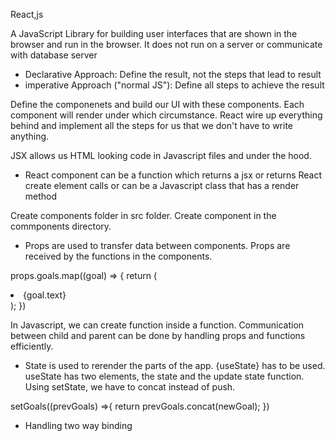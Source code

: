 React,js

A JavaScript Library for building user interfaces that are shown in the browser and run in the browser. It does not run on a server or communicate with database server

- Declarative Approach: Define the result, not the steps that lead to result
- imperative Approach ("normal JS"): Define all steps to achieve the result

Define the componenets and build our UI with these components. Each component will render under which circumstance. React wire up everything behind and implement all the steps for us that we don't have to write anything.

JSX allows us HTML looking code in Javascript files and under the hood.

- React component can be a function which returns a jsx or returns React create element calls or can be a Javascript class that has a render method

Create components folder in src folder. Create component in the commponents directory.

- Props are used to transfer data between components. Props are received by the functions in the components. 

props.goals.map((goal) => {
    return (
        <li key={goal.id}>{goal.text}</li>
        );
})

In Javascript, we can create function inside a function. Communication between child and parent can be done by handling props and functions efficiently.

- State is used to rerender the parts of the app. {useState} has to be used. useState has two elements, the state and the update state function. Using setState, we have to concat instead of push.

setGoals((prevGoals) =>{
    return prevGoals.concat(newGoal);
})

- Handling two way binding 